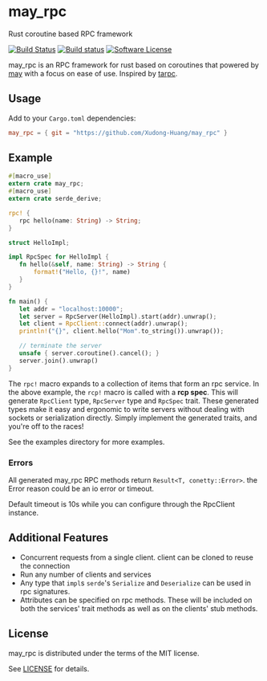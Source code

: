 # may_rpc

Rust coroutine based RPC framework

[![Build Status](https://travis-ci.org/Xudong-Huang/may_rpc.svg?branch=master)](https://travis-ci.org/Xudong-Huang/may_rpc)
[![Build status](https://ci.appveyor.com/api/projects/status/a2y8e6f8h2r49l1d/branch/master?svg=true)](https://ci.appveyor.com/project/Xudong-Huang/may-rpc/branch/master)
[![Software License](https://img.shields.io/badge/license-MIT-brightgreen.svg)](LICENSE)

may_rpc is an RPC framework for rust based on coroutines that powered by [may](https://github.com/Xudong-Huang/may) with a focus on ease of use. Inspired by [tarpc](https://github.com/google/tarpc).

## Usage

Add to your `Cargo.toml` dependencies:

```toml
may_rpc = { git = "https://github.com/Xudong-Huang/may_rpc" }
```

## Example

```rust
#[macro_use]
extern crate may_rpc;
#[macro_use]
extern crate serde_derive;

rpc! {
   rpc hello(name: String) -> String;
}

struct HelloImpl;

impl RpcSpec for HelloImpl {
   fn hello(&self, name: String) -> String {
       format!("Hello, {}!", name)
   }
}

fn main() {
   let addr = "localhost:10000";
   let server = RpcServer(HelloImpl).start(addr).unwrap();
   let client = RpcClient::connect(addr).unwrap();
   println!("{}", client.hello("Mom".to_string()).unwrap());

   // terminate the server
   unsafe { server.coroutine().cancel(); }
   server.join().unwrap()
}
```

The `rpc!` macro expands to a collection of items that form an rpc service. In the above example, the `rcp!` macro is called with a **rcp spec**. This will generate `RpcClient` type, `RpcServer` type and `RpcSpec` trait. These generated types make it easy and ergonomic to write servers without dealing with sockets or serialization directly. Simply implement the generated traits, and you're off to the races! 

See the examples directory for more examples.

### Errors

All generated may_rpc RPC methods return `Result<T, conetty::Error>`. the Error reason could be an io error or timeout. 

Default timeout is 10s while you can configure through the RpcClient instance.

## Additional Features

- Concurrent requests from a single client. client can be cloned to reuse the connection
- Run any number of clients and services
- Any type that `impl`s `serde`'s `Serialize` and `Deserialize` can be used in
  rpc signatures.
- Attributes can be specified on rpc methods. These will be included on both the
  services' trait methods as well as on the clients' stub methods.

## License

may_rpc is distributed under the terms of the MIT license.

See [LICENSE](LICENSE) for details.
